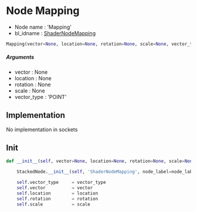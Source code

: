 # Node Mapping

- Node name : 'Mapping'
- bl_idname : [ShaderNodeMapping](https://docs.blender.org/api/current/bpy.types.{bl_idname}.html)


``` python
Mapping(vector=None, location=None, rotation=None, scale=None, vector_type='POINT', node_label=None, node_color=None)
```
##### Arguments

- vector : None
- location : None
- rotation : None
- scale : None
- vector_type : 'POINT'

## Implementation

No implementation in sockets

## Init

``` python
def __init__(self, vector=None, location=None, rotation=None, scale=None, vector_type='POINT', node_label=None, node_color=None):

    StackedNode.__init__(self, 'ShaderNodeMapping', node_label=node_label, node_color=node_color)

    self.vector_type     = vector_type
    self.vector          = vector
    self.location        = location
    self.rotation        = rotation
    self.scale           = scale
```
